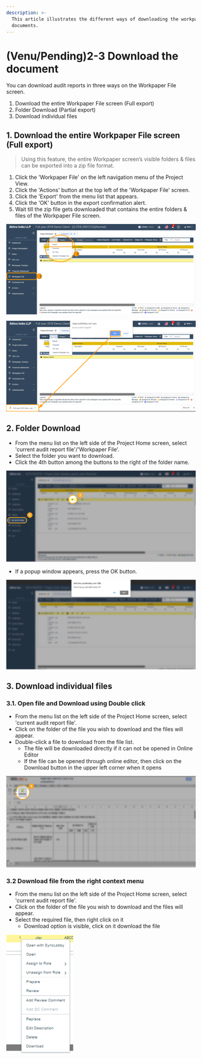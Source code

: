 ```yaml
---
description: >-
  This article illustrates the different ways of downloading the workpaper
  documents.
---
```


# \(Venu/Pending\)2-3 Download the document

You can download audit reports in three ways on the Workpaper File screen.

1. Download the entire Workpaper File screen \(Full export\)
2. Folder Download \(Partial export\)
3. Download individual files

## 1. Download the entire Workpaper File screen \(Full export\)

> Using this feature, the entire Workpaper screen’s visible folders & files can be exported into a zip file format.

1. Click the 'Workpaper File' on the left navigation menu of the Project View.
2. Click the 'Actions' button at the top left of the 'Workpaper File' screen.
3. Click the 'Export' from the menu list that appears.
4. Click the 'OK' button in the export confirmation alert.
5. Wait till the zip file gets downloaded that contains the entire folders & files of the Workpaper File screen.

![Click the &apos;Workpaper File&apos; menu &amp;gt; Click the &apos;Actions&apos; menu &amp;gt; Click the &apos;Export&apos; option](../../../.gitbook/assets/export-1.png)

![Clicking the &apos;OK&apos; button download a zip file that contains entire folders &amp; files of Workpaper File screen](../../../.gitbook/assets/export-2.png)

## 2. Folder Download

* From the menu list on the left side of the Project Home screen, select 'current audit report file'/'Workpaper File'.
* Select the folder you want to download.
* Click the 4th button among the buttons to the right of the folder name.

![Project View -&amp;gt;Workpaper file-&amp;gt;Select Folder-&amp;gt;Click on 4th Button](../../../.gitbook/assets/2-copy-8-1.jpg)

* If a popup window appears, press the OK button.

![](../../../.gitbook/assets/15-copy-4-1.jpg)

## 3. Download individual files

### 3.1. Open file and Download using Double click

* From the menu list on the left side of the Project Home screen, select 'current audit report file'.  
* Click on the folder of the file you wish to download and the files will appear.
* Double-click a file to download from the file list.
  * The file will be downloaded directly if it can not be opened in Online Editor
  * If the file can be opened through online editor, then click on the Download button in the upper left corner when it opens

![Project View-&amp;gt;Workpaper file-&amp;gt;Open Folder-&amp;gt;Double Click Individual file-&amp;gt; Download](../../../.gitbook/assets/2-copy-9-1.jpg)

### 3.2 Download file from the right context menu

* From the menu list on the left side of the Project Home screen, select 'current audit report file'.  
* Click on the folder of the file you wish to download and the files will appear.
* Select the required file, then right click on it
  * Download option is visible, click on it download the file

![Right click on Individual file to see the Menu](../../../.gitbook/assets/image%20%2818%29.png)

